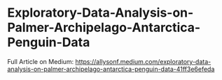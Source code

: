 # Exploratory-Data-Analysis-on-Palmer-Archipelago-Antarctica-Penguin-Data
Full Article on Medium: https://allysonf.medium.com/exploratory-data-analysis-on-palmer-archipelago-antarctica-penguin-data-41ff3e6efeda
